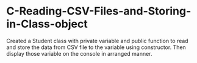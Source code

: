 # C-Reading-CSV-Files-and-Storing-in-Class-object
Created a Student class with private variable and public function to read and store the data from CSV file to the variable using constructor. Then display those variable on the console in arranged manner.
